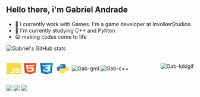 ## Hello there, i'm Gabriel Andrade

- 🔭 I currently work with Games. I'm a game developer at InvolkerStudios.
- 🌱 I'm currently studying C++ and Pyhton
- 😄 making codes come to life

![Gabriel's GitHub stats](https://github-readme-stats.vercel.app/api?username=G4brielAndrade&show_icons=true&theme=merko)

<div style="display: inline_block"><br>
  <img align="center" alt="Gab-Js" height="30" width="40" src="https://raw.githubusercontent.com/devicons/devicon/master/icons/javascript/javascript-plain.svg">
  <img align="center" alt="Gab-HTML" height="30" width="40" src="https://raw.githubusercontent.com/devicons/devicon/master/icons/html5/html5-original.svg">
  <img align="center" alt="Gab-CSS" height="30" width="40" src="https://raw.githubusercontent.com/devicons/devicon/master/icons/css3/css3-original.svg">
  <img align="center" alt="Gab-Python" height="30" width="40" src="https://raw.githubusercontent.com/devicons/devicon/master/icons/python/python-original.svg">
  <img align="center" alt="Gab-gml" height="30" width="40" src="https://www.svgrepo.com/show/373618/gamemaker2.svg">
  <img align="center" alt="Gab-c++" height="30" width="40" src="https://cdn.jsdelivr.net/gh/devicons/devicon@latest/icons/cplusplus/cplusplus-original.svg">  
  <img align="right"  alt="Gab-lokigif" src="https://i.pinimg.com/originals/e2/c2/4d/e2c24d840ebb073dd8e73d802c8e20c6.gif">
</div>
  
  ##
 
<div> 
  <a href="https://www.instagram.com/g4briel_andr4de" target="_blank"><img src="https://img.shields.io/badge/-Instagram-%23E4405F?style=for-the-badge&logo=instagram&logoColor=white" target="_blank"></a>
  <a href = "mailto:gabrielandrade8@yahoo.com"><img src="https://img.shields.io/badge/-Gmail-%23333?style=for-the-badge&logo=gmail&logoColor=white" target="_blank"></a>
  <a href="https://www.linkedin.com/in/gabriel-andrade-%D8%AC%D8%A8%D8%B1%D9%8A%D9%84-25a479237/" target="_blank"><img src="https://img.shields.io/badge/-LinkedIn-%230077B5?style=for-the-badge&logo=linkedin&logoColor=white" target="_blank"></a> 
  
</div>


